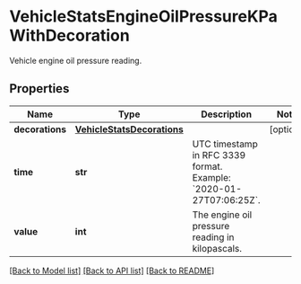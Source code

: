 # VehicleStatsEngineOilPressureKPaWithDecoration

Vehicle engine oil pressure reading.
## Properties
Name | Type | Description | Notes
------------ | ------------- | ------------- | -------------
**decorations** | [**VehicleStatsDecorations**](VehicleStatsDecorations.md) |  | [optional] 
**time** | **str** | UTC timestamp in RFC 3339 format. Example: &#x60;2020-01-27T07:06:25Z&#x60;. | 
**value** | **int** | The engine oil pressure reading in kilopascals. | 

[[Back to Model list]](../README.md#documentation-for-models) [[Back to API list]](../README.md#documentation-for-api-endpoints) [[Back to README]](../README.md)


